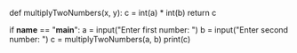 def multiplyTwoNumbers(x, y):
c = int(a) \* int(b)
return c

if **name** == "**main**":
a = input("Enter first number: ")
b = input("Enter second number: ")
c = multiplyTwoNumbers(a, b)
print(c)
